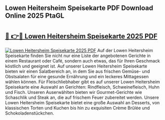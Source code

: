## Lowen Heitersheim Speisekarte PDF Download Online 2025 PtaGL

# <h2><a href="http://gc8g5b.nevu.top/?p=Lowen+Heitersheim+Speisekarte">🔗 👉🔴 Lowen Heitersheim Speisekarte 2025 PDF</a></h2>

[![Lowen Heitersheim Speisekarte 2025 PDF](https://i.imgur.com/dBaPXMq.png)](http://gc8g5b.nevu.top/?p=Lowen+Heitersheim+Speisekarte)
Auf der Lowen Heitersheim Speisekarte finden Sie nicht nur eine Liste der angebotenen Gerichte in einem Restaurant oder Café, sondern auch etwas, das für Ihren Geschmack köstlich und geeignet ist. Auf unserer Lowen Heitersheim Speisekarte bieten wir einen Salatbereich an, in dem Sie aus frischen Gemüse- und Obstsalaten für eine gesunde Ernährung und ein leckeres Mittagessen wählen können. Für Fleischliebhaber gibt es auf unserer Lowen Heitersheim Speisekarte eine Auswahl an Gerichten: Rindfleisch, Schweinefleisch, Huhn und Fisch. Unseren Auserwählten bieten wir Gourmet-Gerichte wie Schaschlik und Steak an, die auf frischem Feuer zubereitet werden. Unsere Lowen Heitersheim Speisekarte bietet eine große Auswahl an Desserts, von klassischen Torten und Kuchen bis hin zu exquisiten Crème Brûlée und Schokoladenstückchen.
